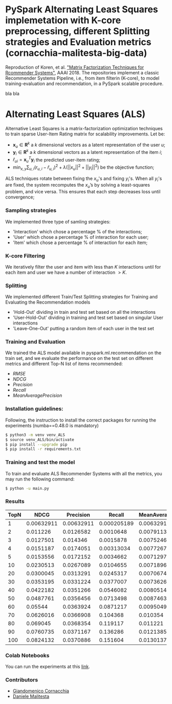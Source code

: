 # PySpark Alternating Least Squares implemetation with K-core preprocessing, different Splitting strategies and Evaluation metrics (cornacchia-malitesta-big-data)
Reproduction of Koren, et al. ["Matrix Factorization Techniques for Rcommender Systems"]([https://dl.acm.org/doi/pdf/10.1145/3278721.3278779](https://ieeexplore.ieee.org/stamp/stamp.jsp?tp=&arnumber=5197422)), AAAI 2018.
The repositories implement a classic Recommender Systems Pipeline, i.e., from item filterin (K-core), to model training-evaluation and recommendation, in a PySpark scalable procedure.

bla bla


# Alternating Least Squares (ALS)
Alternative Least Squares is a matrix-factorization optimization techniques to train sparse User-Item Rating matrix for scalability improvements.
Let be:
- $\mathbf{x}_u \in \mathbf{R}^k$ a $k$ dimensional vectors as a latent representation of the user $u$;
- $\mathbf{y}_i \in \mathbf{R}^k$ a $k$ dimensional vectors as a latent representation of the item $i$;
- $\hat{r}_{ui} = \mathbf{x}_u^T \mathbf{y}_i$ the predicted user-item rating;
- $\min_{x,y} \sum_{u,i} (r_{u,i}-\hat{r}_{u,i})^{2} + \lambda(|| x_u ||^2 + || y_i ||^2)$ be the objective function;

ALS techniques rotate between fixing the $x_u$'s and fixing $y_i$'s.  When all $y_i$'s are fixed, the system recomputes the $x_u$’s by solving a least-squares problem, and vice versa. This ensures that each step decreases loss until convergence;

### Sampling strategies
We implemented three type of samling strategies:
- 'Interaction' which chose a percentage % of the interactions;
- 'User' which chose a percentage % of interaction for each user;
- 'Item' which chose a percentage % of interaction for each item;

### K-core Filtering
We iteratively filter the user and item with less than $K$ interactions until for each item and user we have a number of interaction $>K$.

### Splitting
We implemented different Train/Test Splitting strategies for Training and Evaluating the Recommendation models
- 'Hold-Out' dividing in train and test set based on all the interactions
- 'User-Hold-Out' dividing in training and test set based on singular User interactions
- 'Leave-One-Out' putting a random item of each user in the test set

### Training and Evaluation
We trained the ALS model available in pyspark.ml.recommendation on the train set, and we evaluate the performance on the test set on different metrics and different Top-N list of items recommended:
- $RMSE$
- $NDCG$
- $Precision$
- $Recall$
- $MeanAveragePrecision$


### Installation guidelines:
Following, the instruction to install the correct packages for running the experiments (numba==0.48.0 is mandatory)

```bash
$ python3 -m venv venv_ALS
$ source venv_ALS/bin/activate
$ pip install --upgrade pip
$ pip install -r requirements.txt
```

### Training and test the model
To train and evaluate ALS Recommender Systems with all the metrics, you may run the following command:

```bash
$ python -u main.py
```

### Results

|   TopN |       NDCG |   Precision |      Recall |   MeanAveragePrecision |
|--------|------------|-------------|-------------|------------------------|
|      1 | 0.00632911 |  0.00632911 | 0.000205189 |             0.00632911 |
|      2 | 0.011226   |  0.0126582  | 0.0010648   |             0.00791139 |
|      3 | 0.0127501  |  0.014346   | 0.0015878   |             0.00752461 |
|      4 | 0.0151187  |  0.0174051  | 0.00313034  |             0.00772679 |
|      5 | 0.0153556  |  0.0172152  | 0.0034662   |             0.00712975 |
|     10 | 0.0230513  |  0.0267089  | 0.0104655   |             0.00718967 |
|     20 | 0.0300045  |  0.0313291  | 0.0245317   |             0.00706743 |
|     30 | 0.0353195  |  0.0331224  | 0.0377007   |             0.00736266 |
|     40 | 0.0422182  |  0.0351266  | 0.0546082   |             0.00805145 |
|     50 | 0.0487761  |  0.0356456  | 0.0713498   |             0.00874634 |
|     60 | 0.05544    |  0.0363924  | 0.0871217   |             0.00950496 |
|     70 | 0.0626016  |  0.0366908  | 0.104368    |             0.010354   |
|     80 | 0.069045   |  0.0368354  | 0.119117    |             0.011221   |
|     90 | 0.0760735  |  0.0371167  | 0.136286    |             0.0121385  |
|    100 | 0.0824132  |  0.0370886  | 0.151604    |             0.0130137  |

### Colab Notebooks
You can run the experiments at this [link](https://colab.research.google.com/drive/1o18KCbRiM3xtNwtbCYw-_pdM47vdqzyO?usp=sharing).


### Contributors
- [Giandomenico Cornacchia](https://github.com/giandos200)
- [Daniele Malitesta](https://github.com/danielemalitesta)

